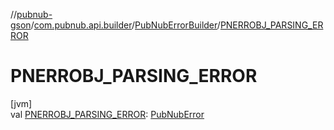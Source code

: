 //[pubnub-gson](../../../index.md)/[com.pubnub.api.builder](../index.md)/[PubNubErrorBuilder](index.md)/[PNERROBJ_PARSING_ERROR](-p-n-e-r-r-o-b-j_-p-a-r-s-i-n-g_-e-r-r-o-r.md)

# PNERROBJ_PARSING_ERROR

[jvm]\
val [PNERROBJ_PARSING_ERROR](-p-n-e-r-r-o-b-j_-p-a-r-s-i-n-g_-e-r-r-o-r.md): [PubNubError](../../../../pubnub-gson/com.pubnub.api/-pub-nub-error/index.md)
